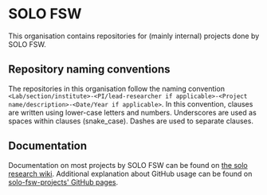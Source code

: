 # SOLO FSW

This organisation contains repositories for (mainly internal) projects done by SOLO FSW.

## Repository naming conventions

The repositories in this organisation follow the naming convention `<Lab/section/institute>-<PI/lead-researcher if applicable>-<Project name/description>-<Date/Year if applicable>`. In this convention, clauses are written using lower-case letters and numbers. Underscores are used as spaces within clauses (snake_case). Dashes are used to separate clauses.

## Documentation

Documentation on most projects by SOLO FSW can be found on [the solo research wiki](https://researchwiki.solo.universiteitleiden.nl/xwiki/bin/view/Main/). Additional explanation about GitHub usage can be found on [solo-fsw-projects' GitHub pages](https://solo-fsw-projects.github.io/).
